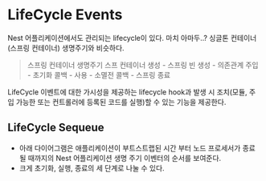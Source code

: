 # LifeCycle Events
Nest 어플리케이션에서도 관리되는 lifecycle이 있다. 마치 아마두..? 싱글톤 컨테이너(스프링 컨테이너) 생명주기와 비슷하다.

>스프링 컨테이너 생명주기
스프 컨테이너 생성 - 스프링 빈 생성 - 의존관계 주입 - 초기화 콜백 - 사용 - 소멸전 콜백 - 스프링 종료

LifeCycle 이벤트에 대한 가시성을 제공하는 lifecycle hook과 발생 시 조치(모듈, 주입 가능한 또는 컨트롤러에 등록된 코드를 실행)할 수 있는 기능을 제공한다.


## LifeCycle Sequeue
- 아래 다이어그램은 애플리케이션이 부트스트랩된 시간 부터 노드 프로세서가 종료될 때까지의 Nest 어플리케이션 생명 주기 이벤터의 순서를 보여준다.
- 크게 초기화, 실행, 종료의 세 단계로 나눌 수 있다.
